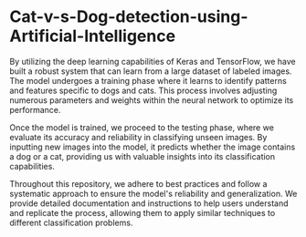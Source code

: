 # Cat-v-s-Dog-detection-using-Artificial-Intelligence
By utilizing the deep learning capabilities of Keras and TensorFlow, we have built a robust system that can learn from a large dataset of labeled images. The model undergoes a training phase where it learns to identify patterns and features specific to dogs and cats. This process involves adjusting numerous parameters and weights within the neural network to optimize its performance.

Once the model is trained, we proceed to the testing phase, where we evaluate its accuracy and reliability in classifying unseen images. By inputting new images into the model, it predicts whether the image contains a dog or a cat, providing us with valuable insights into its classification capabilities.

Throughout this repository, we adhere to best practices and follow a systematic approach to ensure the model's reliability and generalization. We provide detailed documentation and instructions to help users understand and replicate the process, allowing them to apply similar techniques to different classification problems.

